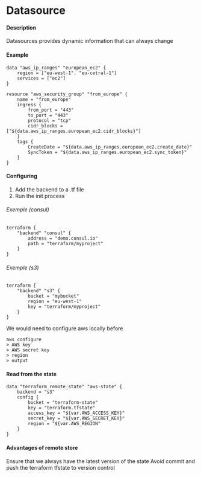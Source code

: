 # Datasource
#### Description
Datasources provides dynamic information that can always change

#### Example
```
data "aws_ip_ranges" "european_ec2" {
    region = ["eu-west-1". "eu-cetral-1"]
    services = ["ec2"]
}

resource "aws_security_group" "from_europe" {
    name = "from_europe"
    ingress {
        from_port = "443"
        to_port = "443"
        protocol = "tcp"
        cidr_blocks = ["${data.aws_ip_ranges.european_ec2.cidr_blocks}"]
    }
    tags {
        CreateDate = "${data.aws_ip_ranges.european_ec2.create_date}"
        SyncToken = "${data.aws_ip_ranges.european_ec2.sync_token}"
    }
}
```

#### Configuring
1. Add the backend to a .tf file
2. Run the init process


###### Exemple (consul)
```
terraform {
    "backend" "consul" {
        address = "demo.consul.io"
        path = "terraform/myproject"
    }
}
```

###### Exemple (s3)
```
terraform {
    "backend" "s3" {
        bucket = "mybucket"
        region = "eu-west-1"
        key = "terraform/myproject"
    }
}
```

We would need to configure aws locally before
```
aws configure 
> AWS key
> AWS secret key
> region
> output
```

#### Read from the state
```
data "terraform_remote_state" "aws-state" {
    backend = "s3"
    config {
        bucket = "terraform-state"
        key = "terraform.tfstate"
        access_key = "${var.AWS_ACCESS_KEY}"
        secret_key = "${var.AWS_SECRET_KEY}"
        region = "${var.AWS_REGION"
    }
}
```

#### Advantages of remote store
Ensure that we always have the latest version of the state
Avoid commit and push the terraform tfstate to version control

